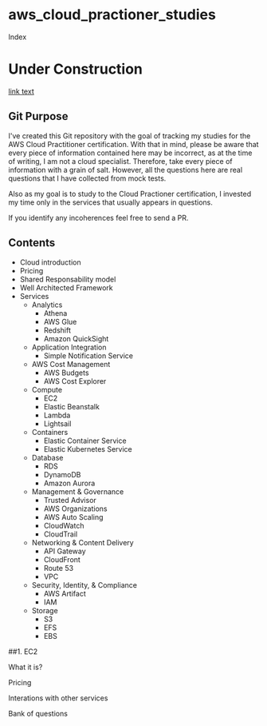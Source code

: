 # aws_cloud_practioner_studies

Index
# Under Construction
<a name="abcd"></a>
[link text](#abcd)
## Git Purpose
I've created this Git repository with the goal of tracking my studies for the AWS Cloud Practitioner certification. With that in mind, please be aware that every piece of information contained here may be incorrect, as at the time of writing, I am not a cloud specialist. Therefore, take every piece of information with a grain of salt. However, all the questions here are real questions that I have collected from mock tests.  


Also as my goal is to study to the Cloud Practioner certification, I invested my time only in the services that usually appears in questions.  

If you identify any incoherences feel free to send a PR.

## Contents

* Cloud introduction
* Pricing
* Shared Responsability model
* Well Architected Framework
* Services 
  *  Analytics
      *  Athena
      *  AWS Glue
      *  Redshift
      *  Amazon QuickSight
   *  Application Integration
      *  Simple Notification Service
   *  AWS Cost Management
      *  AWS Budgets
      *  AWS Cost Explorer
   *  Compute
      *  EC2
      *  Elastic Beanstalk
      *  Lambda
      *  Lightsail
   *  Containers
      *  Elastic Container Service
      *  Elastic Kubernetes Service
   *  Database
      *  RDS
      *  DynamoDB
      *  Amazon Aurora
   *  Management & Governance
      *  Trusted Advisor
      *  AWS Organizations
      *  AWS Auto Scaling
      *  CloudWatch
      *  CloudTrail
   *  Networking & Content Delivery
      *  API Gateway
      *  CloudFront
      *  Route 53
      *  VPC
   *  Security, Identity, & Compliance
      *  AWS Artifact
      *  IAM
   *  Storage
      *  S3
      *  EFS
      *  EBS
   
   
   
##1. EC2

What it is?

Pricing

Interations with other services

Bank of questions
